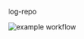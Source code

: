log-repo

![example workflow](https://github.com/NiltonPita/log-repo/actions/workflows/main.yml/badge.svg)
